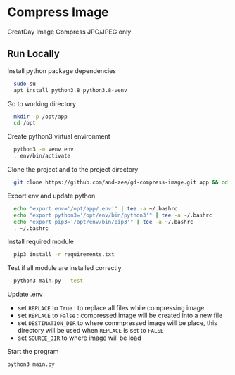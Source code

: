 # Compress Image

GreatDay Image Compress
JPG/JPEG only

## Run Locally

Install python package dependencies
```bash
  sudo su
  apt install python3.8 python3.8-venv
``` 

Go to working directory
```bash
  mkdir -p /opt/app
  cd /opt
```

Create python3 virtual environment
```bash
  python3 -m venv env
  . env/bin/activate
```

Clone the project and to the project directory
```bash
  git clone https://github.com/and-zee/gd-compress-image.git app && cd app
```

Export env and update python
```bash
  echo "export env='/opt/app/.env'" | tee -a ~/.bashrc
  echo "export python3='/opt/env/bin/python3'" | tee -a ~/.bashrc
  echo "export pip3='/opt/env/bin/pip3'" | tee -a ~/.bashrc
  . ~/.bashrc
```

Install required module
```bash
  pip3 install -r requirements.txt
```

Test if all module are installed correctly
```bash
  python3 main.py --test
```

Update .env
- set `REPLACE` to `True`  : to replace all files while compressing image
- set `REPLACE` to `False` : compressed image will be created into a new file
- set `DESTINATION_DIR` to where commpressed image will be place, this directory will be used when `REPLACE` is set to `FALSE`
- set `SOURCE_DIR` to where image will be load

Start the program
```bash
python3 main.py
```
